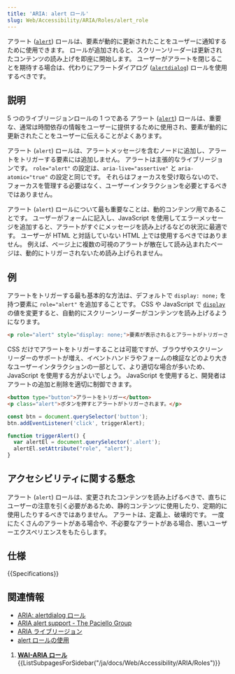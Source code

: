 ```yaml
---
title: 'ARIA: alert ロール'
slug: Web/Accessibility/ARIA/Roles/alert_role
---
```


アラート ([`alert`](https://www.w3.org/TR/wai-aria-1.1/#alert)) ロールは、要素が動的に更新されたことをユーザーに通知するために使用できます。 ロールが追加されると、スクリーンリーダーは更新されたコンテンツの読み上げを即座に開始します。 ユーザーがアラートを閉じることを期待する場合は、代わりにアラートダイアログ ([`alertdialog`](/ja/docs/Web/Accessibility/ARIA/Roles/Alertdialog_Role)) ロールを使用するべきです。

## 説明

5 つのライブリージョンロールの 1 つである アラート ([`alert`](https://www.w3.org/TR/wai-aria-1.1/#alert)) ロールは、重要な、通常は時間依存の情報をユーザーに提供するために使用され、要素が動的に更新されたことをユーザーに伝えることがよくあります。

アラート (`alert`) ロールは、アラートメッセージを含むノードに追加し、アラートをトリガーする要素には追加しません。 アラートは主張的なライブリージョンです。 `role="alert"` の設定は、`aria-live="assertive"` と `aria-atomic="true"` の設定と同じです。 それらはフォーカスを受け取らないので、フォーカスを管理する必要はなく、ユーザーインタラクションを必要とするべきではありません。

アラート (`alert`) ロールについて最も重要なことは、動的コンテンツ用であることです。 ユーザーがフォームに記入し、JavaScript を使用してエラーメッセージを追加すると、アラートがすぐにメッセージを読み上げるなどの状況に最適です。 ユーザーが HTML と対話していない HTML 上では使用するべきではありません。 例えば、ページ上に複数の可視のアラートが散在して読み込まれたページは、動的にトリガーされないため読み上げられません。

## 例

アラートをトリガーする最も基本的な方法は、デフォルトで `display: none;` を持つ要素に `role="alert"` を追加することです。 CSS や JavaScript で [`display`](/ja/docs/Web/CSS/CSS_Display) の値を変更すると、自動的にスクリーンリーダーがコンテンツを読み上げるようになります。

```html
<p role="alert" style="display: none;">要素が表示されるとアラートがトリガーされます。</p>
```

CSS だけでアラートをトリガーすることは可能ですが、ブラウザやスクリーンリーダーのサポートが増え、イベントハンドラやフォームの検証などのより大きなユーザーインタラクションの一部として、より適切な場合が多いため、JavaScript を使用する方がよいでしょう。 JavaScript を使用すると、開発者はアラートの追加と削除を適切に制御できます。

```html
<button type="button">アラートをトリガー</button>
<p class="alert">ボタンを押すとアラートがトリガーされます。</p>
```

```js
const btn = document.querySelector('button');
btn.addEventListener('click', triggerAlert);

function triggerAlert() {
  var alertEl = document.querySelector('.alert');
  alertEl.setAttribute("role", "alert");
}
```

## アクセシビリティに関する懸念

アラート (`alert`) ロールは、変更されたコンテンツを読み上げるべきで、直ちにユーザーの注意を引く必要があるため、静的コンテンツに使用したり、定期的に使用したりするべきではありません。 アラートは、定義上、破壊的です。 一度にたくさんのアラートがある場合や、不必要なアラートがある場合、悪いユーザーエクスペリエンスをもたらします。

## 仕様

{{Specifications}}

## 関連情報

- [ARIA: alertdialog ロール](/ja/docs/Web/Accessibility/ARIA/Roles/Alertdialog_Role)
- [ARIA alert support - The Paciello Group](https://developer.paciellogroup.com/blog/2017/04/aria-alert-support/)
- [ARIA ライブリージョン](/ja/docs/Web/Accessibility/ARIA/ARIA_Live_Regions)
- [alert ロールの使用](/ja/docs/Web/Accessibility/ARIA/ARIA_Techniques/Using_the_alert_role)

1. [**WAI-ARIA ロール**](/ja/docs/Web/Accessibility/ARIA/Roles){{ListSubpagesForSidebar("/ja/docs/Web/Accessibility/ARIA/Roles")}}

